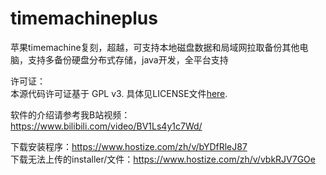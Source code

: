 # timemachineplus
苹果timemachine复刻，超越，可支持本地磁盘数据和局域网拉取备份其他电脑，支持多备份硬盘分布式存储，java开发，全平台支持

许可证：<br>
本源代码许可证基于 GPL v3.
具体见LICENSE文件[here](/LICENSE).

软件的介绍请参考我B站视频：<br>
https://www.bilibili.com/video/BV1Ls4y1c7Wd/

下载安装程序：https://www.hostize.com/zh/v/bYDfRleJ87  
下载无法上传的installer/文件：https://www.hostize.com/zh/v/vbkRJV7GOe

